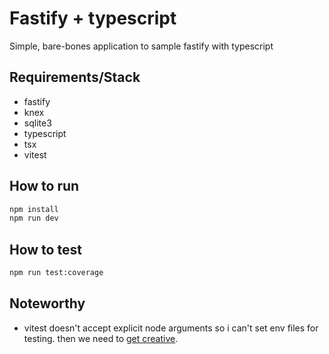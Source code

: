 # Fastify + typescript

Simple, bare-bones application to sample fastify with typescript

## Requirements/Stack

- fastify
- knex
- sqlite3
- typescript
- tsx
- vitest

## How to run

```bash
npm install
npm run dev
```

## How to test

```bash
npm run test:coverage
```

## Noteworthy

- vitest doesn't accept explicit node arguments so i can't set env files for
  testing. then we need to [get creative][vitest-config-issue].

[vitest-config-issue]: https://github.com/vitest-dev/vitest/issues/6390#issuecomment-2308511419
